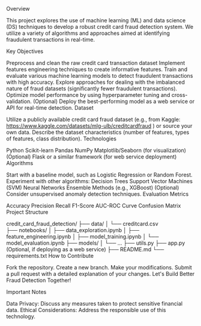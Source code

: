 Overview

This project explores the use of machine learning (ML) and data science (DS) techniques to develop a robust credit card fraud detection system. We utilize a variety of algorithms and approaches aimed at identifying fraudulent transactions in real-time.

Key Objectives

Preprocess and clean the raw credit card transaction dataset
Implement features engineering techniques to create informative features.
Train and evaluate various machine learning models to detect fraudulent transactions with high accuracy.
Explore approaches for dealing with the imbalanced nature of fraud datasets (significantly fewer fraudulent transactions).
Optimize model performance by using hyperparameter tuning and cross-validation.
(Optional) Deploy the best-performing model as a web service or API for real-time detection.
Dataset

Utilize a publicly available credit card fraud dataset (e.g., from Kaggle: https://www.kaggle.com/datasets/mlg-ulb/creditcardfraud ) or source your own data.
Describe the dataset characteristics (number of features, types of features, class distribution).
Technologies

Python
Scikit-learn
Pandas
NumPy
Matplotlib/Seaborn (for visualization)
(Optional) Flask or a similar framework (for web service deployment)
Algorithms

Start with a baseline model, such as Logistic Regression or Random Forest.
Experiment with other algorithms:
Decision Trees
Support Vector Machines (SVM)
Neural Networks
Ensemble Methods (e.g., XGBoost)
(Optional) Consider unsupervised anomaly detection techniques.
Evaluation Metrics

Accuracy
Precision
Recall
F1-Score
AUC-ROC Curve
Confusion Matrix
Project Structure

credit_card_fraud_detection/
├── data/
│   └── creditcard.csv  
├── notebooks/
│   ├── data_exploration.ipynb
│   ├── feature_engineering.ipynb
│   ├── model_training.ipynb
│   └── model_evaluation.ipynb
├── models/
│   └── ... 
├── utils.py
├── app.py (Optional, if deploying as a web service)
├── README.md 
└── requirements.txt 
How to Contribute

Fork the repository.
Create a new branch.
Make your modifications.
Submit a pull request with a detailed explanation of your changes.
Let's Build Better Fraud Detection Together!

Important Notes

Data Privacy: Discuss any measures taken to protect sensitive financial data.
Ethical Considerations: Address the responsible use of this technology.
